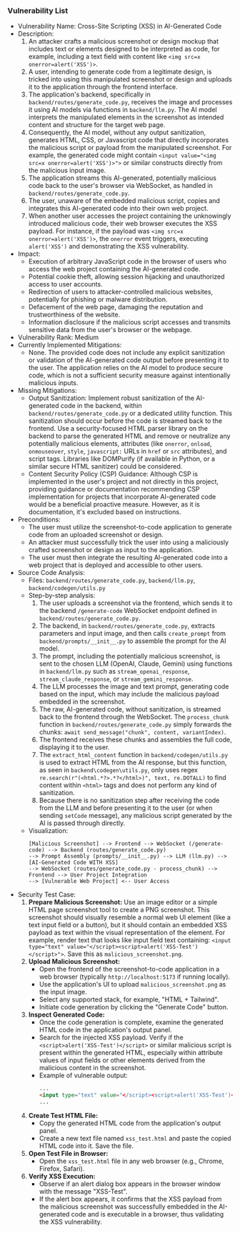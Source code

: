 ### Vulnerability List

* Vulnerability Name: Cross-Site Scripting (XSS) in AI-Generated Code
* Description:
    1. An attacker crafts a malicious screenshot or design mockup that includes text or elements designed to be interpreted as code, for example, including a text field with content like `<img src=x onerror=alert('XSS')>`.
    2. A user, intending to generate code from a legitimate design, is tricked into using this manipulated screenshot or design and uploads it to the application through the frontend interface.
    3. The application's backend, specifically in `backend/routes/generate_code.py`, receives the image and processes it using AI models via functions in `backend/llm.py`. The AI model interprets the manipulated elements in the screenshot as intended content and structure for the target web page.
    4. Consequently, the AI model, without any output sanitization, generates HTML, CSS, or Javascript code that directly incorporates the malicious script or payload from the manipulated screenshot. For example, the generated code might contain `<input value="<img src=x onerror=alert('XSS')>">` or similar constructs directly from the malicious input image.
    5. The application streams this AI-generated, potentially malicious code back to the user's browser via WebSocket, as handled in `backend/routes/generate_code.py`.
    6. The user, unaware of the embedded malicious script, copies and integrates this AI-generated code into their own web project.
    7. When another user accesses the project containing the unknowingly introduced malicious code, their web browser executes the XSS payload. For instance, if the payload was `<img src=x onerror=alert('XSS')>`, the `onerror` event triggers, executing `alert('XSS')` and demonstrating the XSS vulnerability.
* Impact:
    - Execution of arbitrary JavaScript code in the browser of users who access the web project containing the AI-generated code.
    - Potential cookie theft, allowing session hijacking and unauthorized access to user accounts.
    - Redirection of users to attacker-controlled malicious websites, potentially for phishing or malware distribution.
    - Defacement of the web page, damaging the reputation and trustworthiness of the website.
    - Information disclosure if the malicious script accesses and transmits sensitive data from the user's browser or the webpage.
* Vulnerability Rank: Medium
* Currently Implemented Mitigations:
    - None. The provided code does not include any explicit sanitization or validation of the AI-generated code output before presenting it to the user. The application relies on the AI model to produce secure code, which is not a sufficient security measure against intentionally malicious inputs.
* Missing Mitigations:
    - Output Sanitization: Implement robust sanitization of the AI-generated code in the backend, within `backend/routes/generate_code.py` or a dedicated utility function. This sanitization should occur before the code is streamed back to the frontend. Use a security-focused HTML parser library on the backend to parse the generated HTML and remove or neutralize any potentially malicious elements, attributes (like `onerror`, `onload`, `onmouseover`, `style`, `javascript:` URLs in `href` or `src` attributes), and script tags. Libraries like DOMPurify (if available in Python, or a similar secure HTML sanitizer) could be considered.
    - Content Security Policy (CSP) Guidance: Although CSP is implemented in the user's project and not directly in this project, providing guidance or documentation recommending CSP implementation for projects that incorporate AI-generated code would be a beneficial proactive measure. However, as it is documentation, it's excluded based on instructions.
* Preconditions:
    - The user must utilize the screenshot-to-code application to generate code from an uploaded screenshot or design.
    - An attacker must successfully trick the user into using a maliciously crafted screenshot or design as input to the application.
    - The user must then integrate the resulting AI-generated code into a web project that is deployed and accessible to other users.
* Source Code Analysis:
    - Files: `backend/routes/generate_code.py`, `backend/llm.py`, `backend/codegen/utils.py`
    - Step-by-step analysis:
        1. The user uploads a screenshot via the frontend, which sends it to the backend `/generate-code` WebSocket endpoint defined in `backend/routes/generate_code.py`.
        2. The backend, in `backend/routes/generate_code.py`, extracts parameters and input image, and then calls `create_prompt` from `backend/prompts/__init__.py` to assemble the prompt for the AI model.
        3. The prompt, including the potentially malicious screenshot, is sent to the chosen LLM (OpenAI, Claude, Gemini) using functions in `backend/llm.py` such as `stream_openai_response`, `stream_claude_response`, or `stream_gemini_response`.
        4. The LLM processes the image and text prompt, generating code based on the input, which may include the malicious payload embedded in the screenshot.
        5. The raw, AI-generated code, without sanitization, is streamed back to the frontend through the WebSocket. The `process_chunk` function in `backend/routes/generate_code.py` simply forwards the chunks: `await send_message("chunk", content, variantIndex)`.
        6. The frontend receives these chunks and assembles the full code, displaying it to the user.
        7. The `extract_html_content` function in `backend/codegen/utils.py` is used to extract HTML from the AI response, but this function, as seen in `backend\codegen\utils.py`, only uses regex `re.search(r"(<html.*?>.*?</html>)", text, re.DOTALL)` to find content within `<html>` tags and does not perform any kind of sanitization.
        8. Because there is no sanitization step after receiving the code from the LLM and before presenting it to the user (or when sending `setCode` message), any malicious script generated by the AI is passed through directly.
    - Visualization:
        ```
        [Malicious Screenshot] --> Frontend --> WebSocket (/generate-code) --> Backend (routes/generate_code.py)
        --> Prompt Assembly (prompts/__init__.py) --> LLM (llm.py) --> [AI-Generated Code WITH XSS]
        --> WebSocket (routes/generate_code.py - process_chunk) --> Frontend --> User Project Integration
        --> [Vulnerable Web Project] <-- User Access
        ```
* Security Test Case:
    1. **Prepare Malicious Screenshot:** Use an image editor or a simple HTML page screenshot tool to create a PNG screenshot. This screenshot should visually resemble a normal web UI element (like a text input field or a button), but it should contain an embedded XSS payload as text within the visual representation of the element. For example, render text that looks like input field text containing: `<input type="text" value="</script><script>alert('XSS-Test')</script>">`. Save this as `malicious_screenshot.png`.
    2. **Upload Malicious Screenshot:**
        - Open the frontend of the screenshot-to-code application in a web browser (typically `http://localhost:5173` if running locally).
        - Use the application's UI to upload `malicious_screenshot.png` as the input image.
        - Select any supported stack, for example, "HTML + Tailwind".
        - Initiate code generation by clicking the "Generate Code" button.
    3. **Inspect Generated Code:**
        - Once the code generation is complete, examine the generated HTML code in the application's output panel.
        - Search for the injected XSS payload. Verify if the `<script>alert('XSS-Test')</script>` or similar malicious script is present within the generated HTML, especially within attribute values of input fields or other elements derived from the malicious content in the screenshot.
        - Example of vulnerable output:
            ```html
            ...
            <input type="text" value="</script><script>alert('XSS-Test')</script>" class="...">
            ...
            ```
    4. **Create Test HTML File:**
        - Copy the generated HTML code from the application's output panel.
        - Create a new text file named `xss_test.html` and paste the copied HTML code into it. Save the file.
    5. **Open Test File in Browser:**
        - Open the `xss_test.html` file in any web browser (e.g., Chrome, Firefox, Safari).
    6. **Verify XSS Execution:**
        - Observe if an alert dialog box appears in the browser window with the message "XSS-Test".
        - If the alert box appears, it confirms that the XSS payload from the malicious screenshot was successfully embedded in the AI-generated code and is executable in a browser, thus validating the XSS vulnerability.

